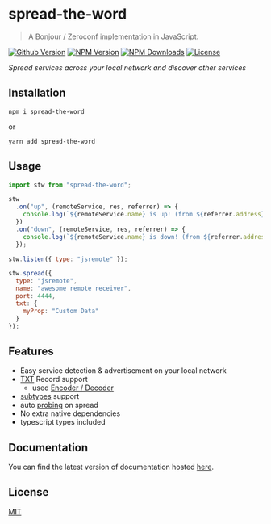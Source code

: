 # spread-the-word

> A Bonjour / Zeroconf implementation in JavaScript.

[![Github Version](https://img.shields.io/github/release/ardean/spread-the-word.svg)](https://github.com/ardean/spread-the-word)
[![NPM Version](https://img.shields.io/npm/v/spread-the-word.svg)](https://npmjs.org/package/spread-the-word)
[![NPM Downloads](https://img.shields.io/npm/dm/spread-the-word.svg)](https://npmjs.org/package/spread-the-word)
[![License](https://img.shields.io/npm/l/spread-the-word.svg)](LICENSE.md)

*Spread services across your local network and discover other services*

## Installation
```shell
npm i spread-the-word
```
or
```shell
yarn add spread-the-word
```

## Usage
```js
import stw from "spread-the-word";

stw
  .on("up", (remoteService, res, referrer) => {
    console.log(`${remoteService.name} is up! (from ${referrer.address})`);
  })
  .on("down", (remoteService, res, referrer) => {
    console.log(`${remoteService.name} is down! (from ${referrer.address})`);
  });

stw.listen({ type: "jsremote" });

stw.spread({
  type: "jsremote",
  name: "awesome remote receiver",
  port: 4444,
  txt: {
    myProp: "Custom Data"
  }
});
```

## Features

- Easy service detection & advertisement on your local network
- [TXT](https://tools.ietf.org/html/rfc6763#section-6) Record support
  - used [Encoder / Decoder](https://www.npmjs.com/package/dns-txt)
- [subtypes](https://tools.ietf.org/html/rfc6763#section-7.1) support 
- auto [probing](https://tools.ietf.org/html/rfc6762#section-8.1) on spread
- No extra native dependencies
- typescript types included

## Documentation

You can find the latest version of documentation hosted [here](https://ardean.github.io/spread-the-word/index.html).

## License

[MIT](LICENSE.md)